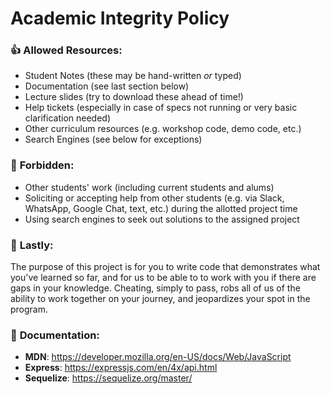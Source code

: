 # **Academic Integrity Policy**

### 👍 **Allowed Resources:**

- Student Notes (these may be hand-written _or_ typed)
- Documentation (see last section below)
- Lecture slides (try to download these ahead of time!)
- Help tickets (especially in case of specs not running or very basic clarification needed)
- Other curriculum resources (e.g. workshop code, demo code, etc.)
- Search Engines (see below for exceptions)

 ### 🚫 **Forbidden:**

- Other students' work (including current students and alums)
- Soliciting or accepting help from other students (e.g. via Slack, WhatsApp, Google Chat, text, etc.) during the allotted project time
- Using search engines to seek out solutions to the assigned project

### 📌 **Lastly:**

The purpose of this project is for you to write code that demonstrates what you've learned so far, and for us to be able to to work with you if there are gaps in your knowledge. Cheating, simply to pass, robs all of us of the ability to work together on your journey, and jeopardizes your spot in the program.

### 📖 **Documentation:**

- **MDN**: https://developer.mozilla.org/en-US/docs/Web/JavaScript
- **Express**: https://expressjs.com/en/4x/api.html
- **Sequelize**: https://sequelize.org/master/

<!-- - **Sequelize (Fullstack)**: https://sequelizedocs.fullstackacademy.com/
  - ***Disclaimer:*** Some syntax in the FSA Sequelize Guides is **deprecated** (e.g. `findById` -> `findByPk`). -->
